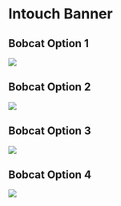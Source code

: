 # Intouch Banner

## Bobcat Option 1

![](https://raw.githubusercontent.com/irwinchyi/imgbed/master/img/1a.gif)

## Bobcat Option 2

![](https://raw.githubusercontent.com/irwinchyi/imgbed/master/img/2a.gif)

## Bobcat Option 3

![](https://raw.githubusercontent.com/irwinchyi/imgbed/master/img/3a.gif)

## Bobcat Option 4

![](https://raw.githubusercontent.com/irwinchyi/imgbed/master/img/4a.gif)